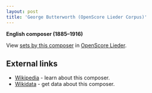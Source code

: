 ```yaml
---
layout: post
title: 'George Butterworth (OpenScore Lieder Corpus)'
---
```


__English composer (1885–1916)__

View [sets by this composer] in [OpenScore Lieder].

[sets by this composer]: https://musescore.com/openscore-lieder-corpus/sets?order=title&text=Butterworth,+George
[OpenScore Lieder]: https://musescore.com/openscore-lieder-corpus

## External links

- [Wikipedia] - learn about this composer.
- [Wikidata] - get data about this composer.

[Wikipedia]: https://en.wikipedia.org/wiki/George_Butterworth
[Wikidata]: https://www.wikidata.org/wiki/Q774863
